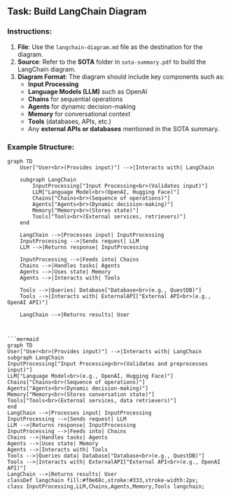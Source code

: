 ## Task: Build LangChain Diagram

### Instructions:
1. **File**: Use the `langchain-diagram.md` file as the destination for the diagram.
2. **Source**: Refer to the **SOTA** folder in `sota-summary.pdf` to build the LangChain diagram.
3. **Diagram Format**: The diagram should include key components such as:
   - **Input Processing**
   - **Language Models (LLM)** such as OpenAI
   - **Chains** for sequential operations
   - **Agents** for dynamic decision-making
   - **Memory** for conversational context
   - **Tools** (databases, APIs, etc.)
   - Any **external APIs or databases** mentioned in the SOTA summary.
   
### Example Structure:

```mermaid
graph TD
    User["User<br>(Provides input)"] -->|Interacts with| LangChain

    subgraph LangChain
        InputProcessing["Input Processing<br>(Validates input)"]
        LLM["Language Model<br>(OpenAI, Hugging Face)"]
        Chains["Chains<br>(Sequence of operations)"]
        Agents["Agents<br>(Dynamic decision-making)"]
        Memory["Memory<br>(Stores state)"]
        Tools["Tools<br>(External services, retrievers)"]
    end

    LangChain -->|Processes input| InputProcessing
    InputProcessing -->|Sends request| LLM
    LLM -->|Returns response| InputProcessing

    InputProcessing -->|Feeds into| Chains
    Chains -->|Handles tasks| Agents
    Agents -->|Uses state| Memory
    Agents -->|Interacts with| Tools

    Tools -->|Queries| Database["Database<br>(e.g., QuestDB)"]
    Tools -->|Interacts with| ExternalAPI["External API<br>(e.g., OpenAI API)"]

    LangChain -->|Returns results| User



```mermaid
graph TD
User["User<br>(Provides input)"] -->|Interacts with| LangChain
subgraph LangChain
InputProcessing["Input Processing<br>(Validates and preprocesses input)"]
LLM["Language Model<br>(e.g., OpenAI, Hugging Face)"]
Chains["Chains<br>(Sequence of operations)"]
Agents["Agents<br>(Dynamic decision-making)"]
Memory["Memory<br>(Stores conversation state)"]
Tools["Tools<br>(External services, data retrievers)"]
end
LangChain -->|Processes input| InputProcessing
InputProcessing -->|Sends request| LLM
LLM -->|Returns response| InputProcessing
InputProcessing -->|Feeds into| Chains
Chains -->|Handles tasks| Agents
Agents -->|Uses state| Memory
Agents -->|Interacts with| Tools
Tools -->|Queries data| Database["Database<br>(e.g., QuestDB)"]
Tools -->|Interacts with| ExternalAPI["External API<br>(e.g., OpenAI API)"]
LangChain -->|Returns results| User
classDef langchain fill:#f0e68c,stroke:#333,stroke-width:2px;
class InputProcessing,LLM,Chains,Agents,Memory,Tools langchain;